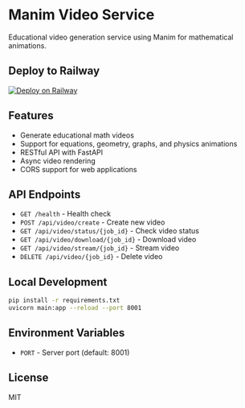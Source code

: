 # Manim Video Service

Educational video generation service using Manim for mathematical animations.

## Deploy to Railway

[![Deploy on Railway](https://railway.app/button.svg)](https://railway.app/template/deploy)

## Features

- Generate educational math videos
- Support for equations, geometry, graphs, and physics animations
- RESTful API with FastAPI
- Async video rendering
- CORS support for web applications

## API Endpoints

- `GET /health` - Health check
- `POST /api/video/create` - Create new video
- `GET /api/video/status/{job_id}` - Check video status
- `GET /api/video/download/{job_id}` - Download video
- `GET /api/video/stream/{job_id}` - Stream video
- `DELETE /api/video/{job_id}` - Delete video

## Local Development

```bash
pip install -r requirements.txt
uvicorn main:app --reload --port 8001
```

## Environment Variables

- `PORT` - Server port (default: 8001)

## License

MIT
